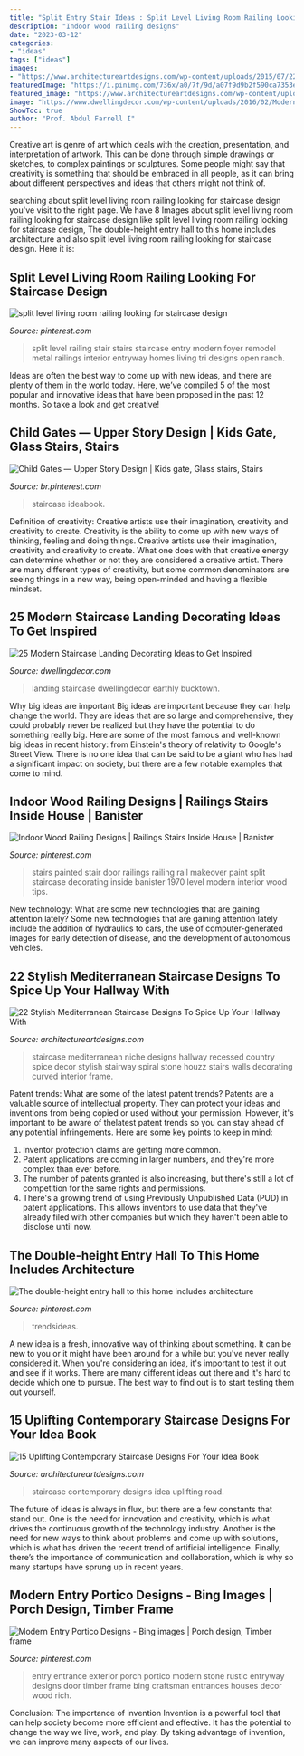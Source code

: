 ```yaml
---
title: "Split Entry Stair Ideas : Split Level Living Room Railing Looking For Staircase Design"
description: "Indoor wood railing designs"
date: "2023-03-12"
categories:
- "ideas"
tags: ["ideas"]
images:
- "https://www.architectureartdesigns.com/wp-content/uploads/2015/07/22-Stylish-Mediterranean-Staircase-Designs-To-Spice-Up-Your-Hallway-With-13.jpg"
featuredImage: "https://i.pinimg.com/736x/a0/7f/9d/a07f9d9b2f590ca7353e3494b791da24.jpg"
featured_image: "https://www.architectureartdesigns.com/wp-content/uploads/2015/07/22-Stylish-Mediterranean-Staircase-Designs-To-Spice-Up-Your-Hallway-With-13.jpg"
image: "https://www.dwellingdecor.com/wp-content/uploads/2016/02/Modern-Basement-Stair-Landing-Design.jpg"
ShowToc: true
author: "Prof. Abdul Farrell I"
---
```



Creative art is genre of art which deals with the creation, presentation, and interpretation of artwork. This can be done through simple drawings or sketches, to complex paintings or sculptures. Some people might say that creativity is something that should be embraced in all people, as it can bring about different perspectives and ideas that others might not think of.

	

		
searching about split level living room railing looking for staircase design you've visit to the right page. We have 8 Images about split level living room railing looking for staircase design like split level living room railing looking for staircase design, The double-height entry hall to this home includes architecture and also split level living room railing looking for staircase design. Here it is:
		
    
## Split Level Living Room Railing Looking For Staircase Design

<img loading=lazy src="https://i.pinimg.com/736x/0c/fe/df/0cfedfc4ff8ea0f945c0da4368a1fdd7.jpg" onerror="this.onerror=null;this.src='https://tse1.mm.bing.net/th?id=OIP.4BSTDVTbJHcbvf9Jv64e3gHaLI&amp;pid=15.1';" alt="split level living room railing looking for staircase design">

_Source: pinterest.com_

>split level railing stair stairs staircase entry modern foyer remodel metal railings interior entryway homes living tri designs open ranch. 

	

Ideas are often the best way to come up with new ideas, and there are plenty of them in the world today. Here, we’ve compiled 5 of the most popular and innovative ideas that have been proposed in the past 12 months. So take a look and get creative!

    
## Child Gates — Upper Story Design | Kids Gate, Glass Stairs, Stairs

<img loading=lazy src="https://i.pinimg.com/736x/8c/fb/69/8cfb6978bb436be249cf4797cf8d0ea3.jpg" onerror="this.onerror=null;this.src='https://tse1.mm.bing.net/th?id=OIP.BUm5N-mL040lpSFFtA5wkwHaJ6&amp;pid=15.1';" alt="Child Gates — Upper Story Design | Kids gate, Glass stairs, Stairs">

_Source: br.pinterest.com_

>staircase ideabook. 

	

Definition of creativity: Creative artists use their imagination, creativity and creativity to create.
Creativity is the ability to come up with new ways of thinking, feeling and doing things. Creative artists use their imagination, creativity and creativity to create. What one does with that creative energy can determine whether or not they are considered a creative artist. There are many different types of creativity, but some common denominators are seeing things in a new way, being open-minded and having a flexible mindset.

    
## 25 Modern Staircase Landing Decorating Ideas To Get Inspired

<img loading=lazy src="https://www.dwellingdecor.com/wp-content/uploads/2016/02/Modern-Basement-Stair-Landing-Design.jpg" onerror="this.onerror=null;this.src='https://tse2.mm.bing.net/th?id=OIP.ntnj69c_Sm7r9A6Fpw2cywHaJ3&amp;pid=15.1';" alt="25 Modern Staircase Landing Decorating Ideas to Get Inspired">

_Source: dwellingdecor.com_

>landing staircase dwellingdecor earthly bucktown. 

	

Why big ideas are important
Big ideas are important because they can help change the world. They are ideas that are so large and comprehensive, they could probably never be realized but they have the potential to do something really big. Here are some of the most famous and well-known big ideas in recent history: from Einstein's theory of relativity to Google's Street View. There is no one idea that can be said to be a giant who has had a significant impact on society, but there are a few notable examples that come to mind.

    
## Indoor Wood Railing Designs | Railings Stairs Inside House | Banister

<img loading=lazy src="https://i.pinimg.com/736x/84/0e/2b/840e2b187895ec62d298bc6b40f8065c.jpg" onerror="this.onerror=null;this.src='https://tse2.mm.bing.net/th?id=OIP.DNKiz5Ezb0Ku0ehyOoXugQHaLH&amp;pid=15.1';" alt="Indoor Wood Railing Designs | Railings Stairs Inside House | Banister">

_Source: pinterest.com_

>stairs painted stair door railings railing rail makeover paint split staircase decorating inside banister 1970 level modern interior wood tips. 

	

New technology: What are some new technologies that are gaining attention lately?
Some new technologies that are gaining attention lately include the addition of hydraulics to cars, the use of computer-generated images for early detection of disease, and the development of autonomous vehicles.

    
## 22 Stylish Mediterranean Staircase Designs To Spice Up Your Hallway With

<img loading=lazy src="https://www.architectureartdesigns.com/wp-content/uploads/2015/07/22-Stylish-Mediterranean-Staircase-Designs-To-Spice-Up-Your-Hallway-With-13.jpg" onerror="this.onerror=null;this.src='https://tse2.mm.bing.net/th?id=OIP.ItwrHXvDoUijsc89wPNEnAHaLI&amp;pid=15.1';" alt="22 Stylish Mediterranean Staircase Designs To Spice Up Your Hallway With">

_Source: architectureartdesigns.com_

>staircase mediterranean niche designs hallway recessed country spice decor stylish stairway spiral stone houzz stairs walls decorating curved interior frame. 

	

Patent trends: What are some of the latest patent trends?
Patents are a valuable source of intellectual property. They can protect your ideas and inventions from being copied or used without your permission. However, it's important to be aware of thelatest patent trends so you can stay ahead of any potential infringements. Here are some key points to keep in mind: 
1. Inventor protection claims are getting more common. 
2. Patent applications are coming in larger numbers, and they're more complex than ever before. 
3. The number of patents granted is also increasing, but there's still a lot of competition for the same rights and permissions. 
4. There's a growing trend of using Previously Unpublished Data (PUD) in patent applications. This allows inventors to use data that they've already filed with other companies but which they haven't been able to disclose until now.

    
## The Double-height Entry Hall To This Home Includes Architecture

<img loading=lazy src="https://i.pinimg.com/736x/a0/7f/9d/a07f9d9b2f590ca7353e3494b791da24.jpg" onerror="this.onerror=null;this.src='https://tse3.mm.bing.net/th?id=OIP.aPzayTC_r-K1-zu3BvSnqwHaLH&amp;pid=15.1';" alt="The double-height entry hall to this home includes architecture">

_Source: pinterest.com_

>trendsideas. 

	

A new idea is a fresh, innovative way of thinking about something. It can be new to you or it might have been around for a while but you've never really considered it. When you're considering an idea, it's important to test it out and see if it works. There are many different ideas out there and it's hard to decide which one to pursue. The best way to find out is to start testing them out yourself.

    
## 15 Uplifting Contemporary Staircase Designs For Your Idea Book

<img loading=lazy src="http://www.architectureartdesigns.com/wp-content/uploads/2014/11/15-Uplifting-Contemporary-Staircase-Designs-For-Your-Idea-Book-10-630x945.jpg" onerror="this.onerror=null;this.src='https://tse4.mm.bing.net/th?id=OIP.siLaCYW4I3_uVmOGVTao3QHaLH&amp;pid=15.1';" alt="15 Uplifting Contemporary Staircase Designs For Your Idea Book">

_Source: architectureartdesigns.com_

>staircase contemporary designs idea uplifting road. 

	

The future of ideas is always in flux, but there are a few constants that stand out. One is the need for innovation and creativity, which is what drives the continuous growth of the technology industry. Another is the need for new ways to think about problems and come up with solutions, which is what has driven the recent trend of artificial intelligence. Finally, there’s the importance of communication and collaboration, which is why so many startups have sprung up in recent years.

    
## Modern Entry Portico Designs - Bing Images | Porch Design, Timber Frame

<img loading=lazy src="https://i.pinimg.com/736x/93/d1/09/93d10923f93a930cfcf10fca45da047d.jpg" onerror="this.onerror=null;this.src='https://tse3.mm.bing.net/th?id=OIP.lTOLYRYfPUeFJCQh0GbtEQAAAA&amp;pid=15.1';" alt="Modern Entry Portico Designs - Bing images | Porch design, Timber frame">

_Source: pinterest.com_

>entry entrance exterior porch portico modern stone rustic entryway designs door timber frame bing craftsman entrances houses decor wood rich. 

	

Conclusion: The importance of invention
Invention is a powerful tool that can help society become more efficient and effective. It has the potential to change the way we live, work, and play. By taking advantage of invention, we can improve many aspects of our lives.

